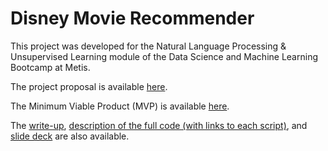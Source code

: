 # Disney Movie Recommender

This project was developed for the Natural Language Processing & Unsupervised Learning module of the Data Science and Machine Learning Bootcamp at Metis.

The project proposal is available [here](https://github.com/hmlewis-astro/disney_movie_nlp/blob/main/proposal.md).

The Minimum Viable Product (MVP) is available [here](https://github.com/hmlewis-astro/disney_movie_nlp/blob/main/mvp.md).

The [write-up](https://github.com/hmlewis-astro/disney_movie_nlp/blob/main/final_pres/final_writeup.md), [description of the full code (with links to each script)](https://github.com/hmlewis-astro/disney_movie_nlp/blob/main/final_pres/run_code.md), and [slide deck](https://github.com/hmlewis-astro/disney_movie_nlp/blob/main/final_pres/Lewis_disney_nlp.pdf) are also available.
